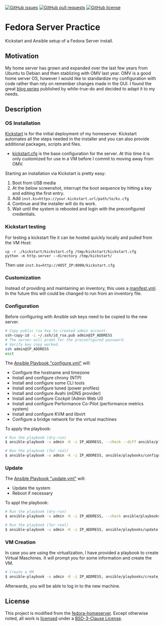 <!--
reference: https://www.makeareadme.com/
reference: https://commonmark.org/
-->

[![GitHub issues](https://img.shields.io/github/issues/TheSlateGray/fedora-server-practice)](https://github.com/TheSlateGray/fedora-server-practice/issues)
[![GitHub pull requests](https://img.shields.io/github/issues-pr/TheSlateGray/fedora-server-practice)](https://github.com/TheSlateGray/fedora-server-practice/pulls)
[![GitHub license](https://img.shields.io/github/license/TheSlateGray/fedora-server-practice)](https://github.com/TheSlateGray/fedora-server-practice/blob/main/LICENSE)

# Fedora Server Practice

Kickstart and Ansible setup of a Fedora Server install.

## Motivation

My home server has grown and expanded over the last few years from Ubuntu to Debian and then stablizing with OMV last year. OMV is a good home server OS, however I would like to standardize my configuration with code rather than rely on remember changes made in the GUI. I found the great [blog series](https://blog.while-true-do.io/fedora-home-server-intro-concept/) published by while-true-do and decided to adapt it to my needs.

## Description

### OS Installation

[Kickstart](https://pykickstart.readthedocs.io/en/latest/) is for the
initial deployment of my homeserver. Kickstart automates all the steps needed in the installer and you can also provide additional packages, scripts and files.

- [kickstart.cfg](./kickstart/kickstart.cfg) is the base configuration for the server. At this time it is only customized for use in a VM before I commit to moving away from OMV.

Starting an installation via Kickstart is pretty easy:

1. Boot from USB media
2. At the below screenshot, interrupt the boot sequence by hitting a key and editing the first entry.
3. Add `inst.ks=https://your.kickstart.url/path/to/ks.cfg`
4. Continue and the installer will do its work.
5. Wait until the system is rebooted and login with the preconfigured credentials.

### Kickstart testing

For testing a kickstart file it can be hosted quickly locally and pulled from the VM Host:
```
cp -r ./kickstart/kickstart.cfg /tmp/kickstart/kickstart.cfg
python -m http.server --directory /tmp/kickstart/
```
Then use `inst.ks=http://HOST_IP:8000/kickstart.cfg`

### Customization

Instead of providing and maintaining an inventory, this uses a [manifest.yml](./ansible/manifest.yml).
In the future this will could be changed to run from an inventory file.

### Configuration

Before configuring with Ansible ssh keys need to be copied to the new server.

```bash
# Copy public rsa key to created admin account.
ssh-copy-id -i ~/.ssh/id_rsa.pub admin@IP_ADDRESS
# The server will promt for the preconfigured password.
# Verify key copy worked.
ssh admin@IP_ADDRESS
exit
```

The [Ansible Playbook "configure.yml"](./ansible/playbooks/configure.yml) will:

- Configure the hostname and timezone
- Install and configure chrony (NTP)
- Install and configure some CLI tools
- Install and configure tuned (power profiles)
- Install and configure Avahi (mDNS provider)
- Install and configure Cockpit (Admin Web UI)
- Install and configure Performance Co-Pilot (performance metrics system)
- Install and configure KVM and libvirt
- Configure a bridge network for the virtual machines

To apply the playbook:

```bash
# Run the playbook (dry-run)
$ ansible-playbook -u admin -K -i IP_ADDRESS, --check --diff ansible/playbooks/configure.yml

# Run the playbook (for real)
$ ansible-playbook -u admin -K -i IP_ADDRESS, ansible/playbooks/configure.yml
```

### Update

The [Ansible Playbook "update.yml"](./ansible/playbooks/update.yml) will:

- Update the system
- Reboot if necessary

To appl the playbook:

```bash
# Run the playbook (dry-run)
$ ansible-playbook -u admin -K -i IP_ADDRESS, --check ansible/playbooks/update.yml

# Run the playbook (for real)
$ ansible-playbook -u admin -K -i IP_ADDRESS, ansible/playbooks/update.yml
```

### VM Creation

In case you are using the virtualization, I have provided a playbook to create
Virtual Maschines. It will prompt you for some information and create the VM.

```bash
# Create a VM
$ ansible-playbook -u admin -K -i IP_ADDRESS, ansible/playbooks/create_vm.yml
```

Afterwards, you will be able to log in to the new machine.

## License

This project is modified from the [fedora-homeserver](https://github.com/dschier-wtd/fedora-homeserver).
Except otherwise noted, all work is [licensed](LICENSE) under a [BSD-3-Clause License](https://opensource.org/licenses/BSD-3-Clause).
